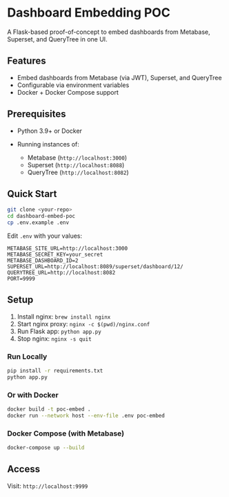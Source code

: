 # Dashboard Embedding POC

A Flask-based proof-of-concept to embed dashboards from Metabase, Superset, and QueryTree in one UI.

## Features

* Embed dashboards from Metabase (via JWT), Superset, and QueryTree
* Configurable via environment variables
* Docker + Docker Compose support

## Prerequisites

* Python 3.9+ or Docker
* Running instances of:

  * Metabase (`http://localhost:3000`)
  * Superset (`http://localhost:8088`)
  * QueryTree (`http://localhost:8082`)

## Quick Start

```bash
git clone <your-repo>
cd dashboard-embed-poc
cp .env.example .env
```

Edit `.env` with your values:

```env
METABASE_SITE_URL=http://localhost:3000
METABASE_SECRET_KEY=your_secret
METABASE_DASHBOARD_ID=2
SUPERSET_URL=http://localhost:8089/superset/dashboard/12/
QUERYTREE_URL=http://localhost:8082
PORT=9999
```

## Setup
1. Install nginx: `brew install nginx`
2. Start nginx proxy: `nginx -c $(pwd)/nginx.conf`
3. Run Flask app: `python app.py`
4. Stop nginx: `nginx -s quit`


### Run Locally

```bash
pip install -r requirements.txt
python app.py
```

### Or with Docker

```bash
docker build -t poc-embed .
docker run --network host --env-file .env poc-embed
```

### Docker Compose (with Metabase)

```bash
docker-compose up --build
```

## Access

Visit: `http://localhost:9999`
